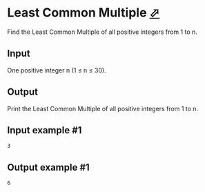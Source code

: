 # Least Common Multiple [⬀](https://www.e-olymp.com/en/contests/9493/problems/83165)

Find the Least Common Multiple of all positive integers from 1 to n.

## Input
One positive integer n (1 ≤ n ≤ 30).

## Output
Print the Least Common Multiple of all positive integers from 1 to n.

## Input example #1
```
3
```

## Output example #1
```
6
```
